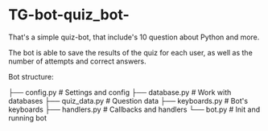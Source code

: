 # TG-bot-quiz_bot-
That's a simple quiz-bot, that include's 10 question about Python and more.

The bot is able to save the results of the quiz for each user, as well as the number of attempts and correct answers.

Bot structure:

├── config.py   # Settings and config
├── database.py  # Work with databases
├── quiz_data.py  # Question data
├── keyboards.py  # Bot's keyboards
├── handlers.py  # Callbacks and handlers
└── bot.py  # Init and running bot